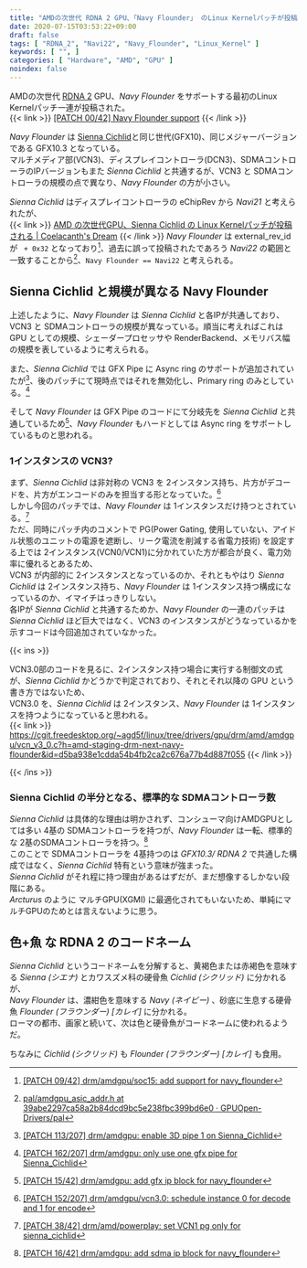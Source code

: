 ```yaml
---
title: "AMDの次世代 RDNA 2 GPU、「Navy Flounder」 のLinux Kernelパッチが投稿される"
date: 2020-07-15T03:53:22+09:00
draft: false
tags: [ "RDNA_2", "Navi22", "Navy_Flounder", "Linux_Kernel" ]
keywords: [ "", ]
categories: [ "Hardware", "AMD", "GPU" ]
noindex: false
---
```


AMDの次世代 [RDNA 2](/tags/rdna_2) GPU、*Navy Flounder* をサポートする最初のLinux Kernelパッチ一連が投稿された。  
{{< link >}} [[PATCH 00/42] Navy Flounder support](https://lists.freedesktop.org/archives/amd-gfx/2020-July/051526.html) {{< /link >}}

*Navy Flounder* は [Sienna Cichlid](/tags/sienna_cichlid)と同じ世代(GFX10)、同じメジャーバージョンである GFX10.3 となっている。  
マルチメディア部(VCN3)、ディスプレイコントローラ(DCN3)、SDMAコントローラのIPバージョンもまた *Sienna Cichlid* と共通するが、VCN3 と SDMAコントローラの規模の点で異なり、*Navy Flounder* の方が小さい。  

*Sienna Cichlid* はディスプレイコントローラの eChipRev から *Navi21* と考えられたが、  
{{< link >}} [AMD の次世代GPU、Sienna Cichlid の Linux Kernelパッチが投稿される | Coelacanth's Dream](/posts/2020/06/02/amd-sienna_cichlid/) {{< /link >}}
*Navy Flounder* は external_rev_id が ` + 0x32` となっており[^navy-flounder-e_rev_id]、過去に誤って投稿されたであろう *Navi22* の範囲と一致することから[^navi22-e_rev_id]、`Navy Flounder == Navi22` と考えられる。  

[^navy-flounder-e_rev_id]: [[PATCH 09/42] drm/amdgpu/soc15: add support for navy_flounder](https://lists.freedesktop.org/archives/amd-gfx/2020-July/051535.html)
[^navi22-e_rev_id]: [pal/amdgpu_asic_addr.h at 39abe2297ca58a2b84dcd9bc5e238fbc399bd6e0 · GPUOpen-Drivers/pal](https://github.com/GPUOpen-Drivers/pal/blob/39abe2297ca58a2b84dcd9bc5e238fbc399bd6e0/src/core/imported/addrlib/src/amdgpu_asic_addr.h#L111)

## Sienna Cichlid と規模が異なる Navy Flounder
上述したように、*Navy Flounder* は *Sienna Cichlid* と各IPが共通しており、VCN3 と SDMAコントローラの規模が異なっている。順当に考えればこれは GPU としての規模、シェーダープロセッサや RenderBackend、メモリバス幅の規模を表しているように考えられる。  

また、*Sienna Cichlid* では GFX Pipe に Async ring のサポートが追加されていたが[^sienna_cichlid-async-ring]、後のパッチにて現時点ではそれを無効化し、Primary ring のみとしている。[^sienna_cichlid-one-pipe]  

[^sienna_cichlid-async-ring]: [[PATCH 113/207] drm/amdgpu: enable 3D pipe 1 on Sienna_Cichlid](https://lists.freedesktop.org/archives/amd-gfx/2020-June/050077.html)
[^sienna_cichlid-one-pipe]: [[PATCH 162/207] drm/amdgpu: only use one gfx pipe for Sienna_Cichlid](https://lists.freedesktop.org/archives/amd-gfx/2020-June/050126.html)

そして *Navy Flounder* は GFX Pipe のコードにて分岐先を *Sienna Cichlid* と共通しているため[^navy_flounder-switch]、*Navy Flounder* もハードとしては Async ring をサポートしているものと思われる。  

[^navy_flounder-switch]: [[PATCH 15/42] drm/amdgpu: add gfx ip block for navy_flounder](https://lists.freedesktop.org/archives/amd-gfx/2020-July/051541.html)

### 1インスタンスの VCN3?
まず、*Sienna Cichlid* は非対称の VCN3 を 2インスタンス持ち、片方がデコードを、片方がエンコードのみを担当する形となっていた。[^sienna_cichlid-vcn]  
しかし今回のパッチでは、*Navy Flounder* は 1インスタンスだけ持つとされている。[^navy_flounder_vcn_1]  
ただ、同時にパッチ内のコメントで PG(Power Gating, 使用していない、アイドル状態のユニットの電源を遮断し、リーク電流を削減する省電力技術) を設定する上では 2インスタンス(VCN0/VCN1)に分かれていた方が都合が良く、電力効率に優れるとあるため、  
VCN3 が内部的に 2インスタンスとなっているのか、それともやはり *Sienna Cichlid* は 2インスタンス持ち、*Navy Flounder* は 1インスタンス持つ構成になっているのか、イマイチはっきりしない。  
各IPが *Sienna Cichlid* と共通するためか、*Navy Flounder* の一連のパッチは *Sienna Cichlid* ほど巨大ではなく、VCN3 のインスタンスがどうなっているかを示すコードは今回追加されていなかった。  

{{< ins >}}

VCN3.0部のコードを見るに、2インスタンス持つ場合に実行する制御文の式が、*Sienna Cichlid* かどうかで判定されており、それとそれ以降の GPU という書き方ではないため、  
VCN3.0 を、*Sienna Cichlid* は 2インスタンス、*Navy Flounder* は 1インスタンスを持つようになっていると思われる。  
{{< link >}} <https://cgit.freedesktop.org/~agd5f/linux/tree/drivers/gpu/drm/amd/amdgpu/vcn_v3_0.c?h=amd-staging-drm-next-navy-flounder&id=d5ba938e1cdda54b4fb2ca2c676a77b4d887f055> {{< /link >}}

{{< /ins >}}

[^sienna_cichlid-vcn]: [[PATCH 152/207] drm/amdgpu/vcn3.0: schedule instance 0 for decode and 1 for encode](https://lists.freedesktop.org/archives/amd-gfx/2020-June/050116.html)
[^navy_flounder_vcn_1]: [[PATCH 38/42] drm/amd/powerplay: set VCN1 pg only for sienna_cichlid](https://lists.freedesktop.org/archives/amd-gfx/2020-July/051564.html)

### Sienna Cichlid の半分となる、標準的な SDMAコントローラ数
*Sienna Cichlid* は具体的な理由は明かされず、コンシューマ向けAMDGPUとしては多い 4基の SDMAコントローラを持つが、*Navy Flounder* は一転、標準的な 2基のSDMAコントローラを持つ。[^navy_flounder_sdma]  
このことで SDMAコントローラを 4基持つのは *GFX10.3/ RDNA 2* で共通した構成ではなく、*Sienna Cichlid* 特有という意味が強まった。  
*Sienna Cichlid* がそれ程に持つ理由があるはずだが、まだ想像するしかない段階にある。  
*Arcturus* のように マルチGPU(XGMI) に最適化されてもいないため、単純にマルチGPUのためとは言えないように思う。  

## 色+魚 な RDNA 2 のコードネーム
*Sienna Cichlid* というコードネームを分解すると、黄褐色または赤褐色を意味する *Sienna (シエナ)* とカワスズメ科の硬骨魚 *Cichlid (シクリッド)* に分かれるが、  
*Navy Flounder* は、濃紺色を意味する *Navy (ネイビー)* 、砂底に生息する硬骨魚 *Flounder (フラウンダー) [カレイ]* に分かれる。  
ローマの都市、画家と続いて、次は色と硬骨魚がコードネームに使われるようだ。  

ちなみに *Cichlid (シクリッド)* も *Flounder (フラウンダー) [カレイ]* も食用。  

[^navy_flounder_sdma]: [[PATCH 16/42] drm/amdgpu: add sdma ip block for navy_flounder](https://lists.freedesktop.org/archives/amd-gfx/2020-July/051542.html)
